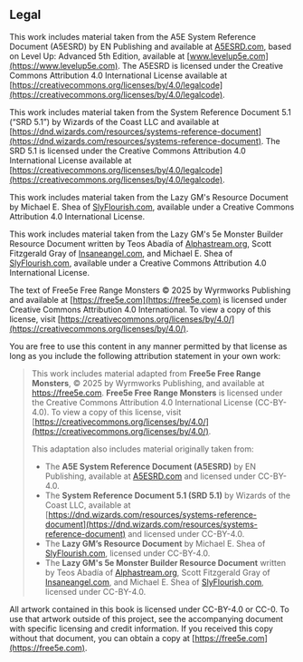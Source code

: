 ## Legal

This work includes material taken from the A5E System Reference Document (A5ESRD) by EN Publishing and available at [A5ESRD.com](https://A5ESRD.com), based on Level Up: Advanced 5th Edition, available at [www.levelup5e.com](https://www.levelup5e.com).
The A5ESRD is licensed under the Creative Commons Attribution 4.0 International License available at [https://creativecommons.org/licenses/by/4.0/legalcode](https://creativecommons.org/licenses/by/4.0/legalcode).

This work includes material taken from the System Reference Document 5.1 (“SRD 5.1”) by Wizards of the Coast LLC and available at [https://dnd.wizards.com/resources/systems-reference-document](https://dnd.wizards.com/resources/systems-reference-document).
The SRD 5.1 is licensed under the Creative Commons Attribution 4.0 International License available at [https://creativecommons.org/licenses/by/4.0/legalcode](https://creativecommons.org/licenses/by/4.0/legalcode).

This work includes material taken from the Lazy GM's Resource Document by Michael E. Shea of [SlyFlourish.com](https://SlyFlourish.com), available under a Creative Commons Attribution 4.0 International License.
<!-- TODO Add a link to the license -->

This work includes material taken from the Lazy GM's 5e Monster Builder Resource Document written by Teos Abadía of [Alphastream.org](https://Alphastream.org), Scott Fitzgerald Gray of [Insaneangel.com](https://Insaneangel.com), and Michael E. Shea of [SlyFlourish.com](https://SlyFlourish.com), available under a Creative Commons Attribution 4.0 International License.
<!-- TODO Add a link to the license -->

The text of Free5e Free Range Monsters © 2025 by Wyrmworks Publishing and available at [https://free5e.com](https://free5e.com) is licensed under Creative Commons Attribution 4.0 International.
To view a copy of this license, visit [https://creativecommons.org/licenses/by/4.0/](https://creativecommons.org/licenses/by/4.0/).

You are free to use this content in any manner permitted by that license as long as you include the following attribution statement in your own work:
> This work includes material adapted from **Free5e Free Range Monsters**, © 2025 by Wyrmworks Publishing, and available at https://free5e.com.
> **Free5e Free Range Monsters** is licensed under the Creative Commons Attribution 4.0 International License (CC-BY-4.0).
> To view a copy of this license, visit [https://creativecommons.org/licenses/by/4.0/](https://creativecommons.org/licenses/by/4.0/).
> 
> This adaptation also includes material originally taken from:
> - The **A5E System Reference Document (A5ESRD)** by EN Publishing, available at [A5ESRD.com](https://A5ESRD.com) and licensed under CC-BY-4.0.
> - The **System Reference Document 5.1 (SRD 5.1)** by Wizards of the Coast LLC, available at [https://dnd.wizards.com/resources/systems-reference-document](https://dnd.wizards.com/resources/systems-reference-document) and licensed under CC-BY-4.0.
> - The **Lazy GM’s Resource Document** by Michael E. Shea of [SlyFlourish.com](SlyFlourish.com), licensed under CC-BY-4.0.
> - The **Lazy GM's 5e Monster Builder Resource Document** written by Teos Abadía of [Alphastream.org](https://Alphastream.org), Scott Fitzgerald Gray of [Insaneangel.com](https://Insaneangel.com), and Michael E. Shea of [SlyFlourish.com](SlyFlourish.com), licensed under CC-BY-4.0.

<!-- TODO Add links to the licenses -->
All artwork contained in this book is licensed under CC-BY-4.0 or CC-0.
To use that artwork outside of this project, see the accompanying document with specific licensing and credit information.
If you received this copy without that document, you can obtain a copy at [https://free5e.com](https://free5e.com).
